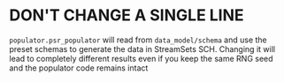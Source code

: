 # DON'T CHANGE A SINGLE LINE
`populator.psr_populator` will read from `data_model/schema` and use the preset schemas to generate the data in StreamSets SCH. Changing it will lead to completely different results even if you keep the same RNG seed and the populator code remains intact